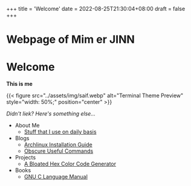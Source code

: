 +++
title = 'Welcome'
date = 2022-08-25T21:30:04+08:00
draft = false
+++

Webpage of Mim er JINN
======================

# Welcome

**This is me**

{{< figure src="../assets/img/saif.webp" alt="Terminal Theme Preview" style="width: 50%;" position="center" >}}

*Didn't liek?*
*Here's something else...*
- About Me
    - [Stuff that I use on daily basis](./blogs/stuff-i-use)
- Blogs
    - [Archlinux Installation Guide](./blogs/install-arch)
    - [Obscure Useful Commands](../blogs/obscure-useful-commands)
- Projects
    - [A Bloated Hex Color Code Generator](../projects/hex-color-generator)
- Books
    - [GNU C Language Manual](../books/gnu-c-language-manual)
